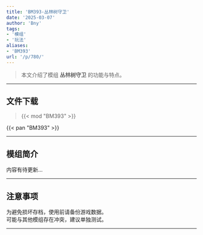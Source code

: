 ```yaml
---
title: 'BM393-丛林树守卫'
date: '2025-03-07'
author: 'Bny'
tags:
- '模组'
- '玩法'
aliases:
- 'BM393'
url: '/p/780/'
---
```


> 本文介绍了模组 **丛林树守卫** 的功能与特点。

---

## 文件下载  

> {{< mod "BM393" >}}  

{{< pan "BM393" >}}  

---

## 模组简介

>  
内容有待更新...  

---

## 注意事项

>  
为避免损坏存档，使用前请备份游戏数据。  
可能与其他模组存在冲突，建议单独测试。  

---

